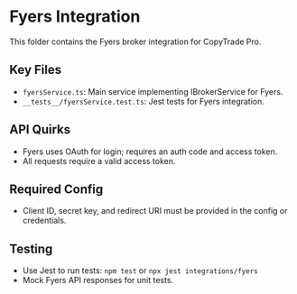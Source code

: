 # Fyers Integration

This folder contains the Fyers broker integration for CopyTrade Pro.

## Key Files
- `fyersService.ts`: Main service implementing IBrokerService for Fyers.
- `__tests__/fyersService.test.ts`: Jest tests for Fyers integration.

## API Quirks
- Fyers uses OAuth for login; requires an auth code and access token.
- All requests require a valid access token.

## Required Config
- Client ID, secret key, and redirect URI must be provided in the config or credentials.

## Testing
- Use Jest to run tests: `npm test` or `npx jest integrations/fyers`
- Mock Fyers API responses for unit tests. 